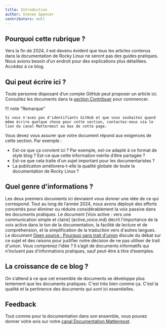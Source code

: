 ```yaml
---
title: Introduction
author: Steven Spencer
contributors: null
---
```


## Pourquoi cette rubrique ?

Vers la fin de 2024, il est devenu évident que tous les articles contenus dans la documentation de Rocky Linux ne seront pas des guides pratiques. Nous avions besoin d’un endroit pour des explications plus détaillées. Accédez à ce blog.

## Qui peut écrire ici ?

Toute personne disposant d’un compte GitHub peut proposer un article ici. Consultez les documents dans la [section Contribuer](https://docs.rockylinux.org/guides/contribute/) pour commencer.

!!! note "Remarque"

```
Si vous n'avez pas d'identifiants GitHub et que vous souhaitez quand même écrire quelque chose pour cette section, contactez-nous via le lien du canal Mattermost au bas de cette page.
```

Vous devez vous assurer que votre document répond aux exigences de cette section. Par exemple :

- Est-ce que ça convient ici ? Par exemple, est-ce adapté à ce format de style blog ? Est-ce que cette information mérite d’être partagée ?
- Est-ce que cela traite d'un sujet important pour les documentaristes ?
- La publication améliorera-t-elle la qualité globale de toute la documentation de Rocky Linux ?

## Quel genre d'informations ?

Les deux premiers documents ici devraient vous donner une idée de ce qui correspond. Tout au long de l’année 2024, nous avons déployé des efforts concertés pour éliminer ou réduire considérablement la voix passive dans les documents pratiques. Le document [Voix active : vers une communication simple et claire] (active_voice.md) décrit l'importance de la voix active dans le ton de la documentation, la facilité de lecture et de compréhension, et la simplification de la traduction vers d'autres langues.  Le document [Open source : Pourquoi sans trait d'union](open_source.md) discute du débat sur ce sujet et des raisons pour justifier notre décision de ne pas utiliser de trait d'union. Vous comprenez l’idée ? Il s’agit de documents informatifs qui n’incluent pas d’informations pratiques, sauf peut-être à titre d’exemples.

## La croissance de ce blog ?

On s’attend à ce que cet ensemble de documents se développe plus lentement que les documents pratiques. C'est très bien comme ça. C'est la qualité et la pertinence des documents qui sont ici essentielles.

## Feedback

Tout comme pour la documentation dans son ensemble, vous pouvez donner votre avis sur notre [canal Documentation Mattermost](https://chat.rockylinux.org/rocky-linux/channels/documentation).

